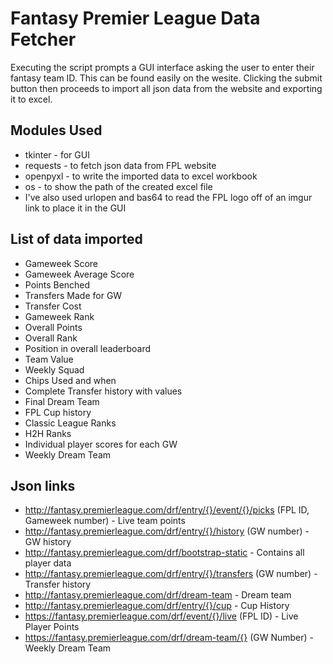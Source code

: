 # Fantasy Premier League Data Fetcher

Executing the script prompts a GUI interface asking the user to enter their fantasy team ID. This can be found easily on the wesite. Clicking the submit button then proceeds to import all json data from the website and exporting it to excel. 

## Modules Used 
 - tkinter - for GUI
 - requests - to fetch json data from FPL website
 - openpyxl - to write the imported data to excel workbook
 - os - to show the path of the created excel file
 - I've also used urlopen and bas64 to read the FPL logo off of an imgur link to place it in the GUI 
 
## List of data imported
 - Gameweek Score
 - Gameweek Average Score
 - Points Benched
 - Transfers Made for GW
 - Transfer Cost
 - Gameweek Rank
 - Overall Points
 - Overall Rank
 - Position in overall leaderboard
 - Team Value
 - Weekly Squad
 - Chips Used and when
 - Complete Transfer history with values
 - Final Dream Team
 - FPL Cup history
 - Classic League Ranks 
 - H2H Ranks
 - Individual player scores for each GW
 - Weekly Dream Team
 
## Json links
 - http://fantasy.premierleague.com/drf/entry/{}/event/{}/picks (FPL ID, Gameweek number) - Live team points
 - http://fantasy.premierleague.com/drf/entry/{}/history (GW number) - GW history
 - http://fantasy.premierleague.com/drf/bootstrap-static  - Contains all player data
 - http://fantasy.premierleague.com/drf/entry/{}/transfers (GW number) - Transfer history
 - http://fantasy.premierleague.com/drf/dream-team  - Dream team
 - http://fantasy.premierleague.com/drf/entry/{}/cup - Cup History
 - https://fantasy.premierleague.com/drf/event/{}/live (FPL ID) - Live Player Points
 - https://fantasy.premierleague.com/drf/dream-team/{} (GW Number) - Weekly Dream Team
